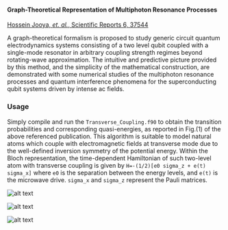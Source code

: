 #### Graph-Theoretical Representation of Multiphoton Resonance Processes

[Hossein Jooya, *et. al.*, Scientific Reports 6, 37544](https://www.nature.com/articles/srep37544)

A graph-theoretical formalism is proposed to study generic circuit quantum electrodynamics systems consisting of a two level qubit coupled with a single-mode resonator in arbitrary coupling strength regimes beyond rotating-wave approximation. The intuitive and predictive picture provided by this method, and the simplicity of the mathematical construction, are demonstrated with some numerical studies of the multiphoton resonance processes and quantum interference phenomena for the superconducting qubit systems driven by intense ac fields.

### Usage

Simply compile and run the `Transverse_Coupling.f90` to obtain the transition probabilities and corresponding quasi-energies, as reported in Fig.(1) of the above referenced publication. This algorithm is suitable to model natural atoms which couple with electromagnetic fields at transverse mode due to the well-defined inversion symmetry of the potential energy. Within the Bloch 
representation, the time-dependent Hamiltonian of such two-level atom with transverse coupling is given by `H=-(1/2)[e0 sigma_z + e(t) sigma_x]` where `e0` is the separation between the energy levels, and `e(t)` is the microwave drive. `sigma_x` and `sigma_z` represent the Pauli matrices.

![alt text](https://github.com/hjooya/Chemical-Theory-and-Computation/blob/main/Graph%20Theoretical%20Approach%20to%20Multiphoton%20Absorption%20Spectra/Transverse_Coupling.jpg)

![alt text](https://github.com/hjooya/Chemical-Theory-and-Computation/blob/main/Graph%20Theoretical%20Approach%20to%20Multiphoton%20Absorption%20Spectra/Longitudinal_Coupling.jpg)

![alt text](https://github.com/hjooya/Chemical-Theory-and-Computation/blob/main/Graph%20Theoretical%20Approach%20to%20Multiphoton%20Absorption%20Spectra/Bidirectional_Coupling.jpg)




